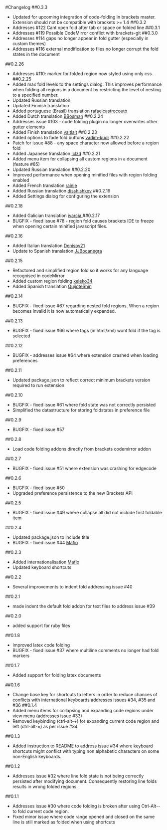 #Changelog
##0.3.3
* Updated for upcoming integration of code-folding in brackets master. Extension should not be compatible with brackets >= 1.4
##0.3.2
* Addresses #122 Cant open fold after tab or space on folded line
##0.3.1
* Addresses #119 Possible CodeMirror conflict with brackets-git
##0.3.0
* Addresses #114 gaps no longer appear in fold gutter (especially in custom themes)
* Addresses #116 external modification to files no longer corrupt the fold states in the document

##0.2.26
* Addresses #110: marker for folded region now styled using only css.
##0.2.25
* Added max fold levels to the settings dialog. This improves performance when folding all regions in a document by restricting the level of nesting to a specified number.
* Updated Russian translation
* Updated Finnish translation
* Added portuguese (Brasil) translation [rafaelcastrocouto](https://github.com/rafaelcastrocouto)
* Added Dutch translation [BBosman](https://github.com/BBosman)
##0.2.24
* Addresses issue #103 - code folding plugin no longer overwrites other gutter elements
* Added Finish translation [valtlait](https://github.com/valtlait)
##0.2.23
* Added options to fade fold buttons [vadim-kudr](https://github.com/vadim-kudr)
##0.2.22
* Patch for issue #88 - any space character now allowed before a region fold
* Added Japanese translation [lclzd](https://github.com/lclzd)
##0.2.21
* Added menu item for collapsing all custom regions in a document (feature #85)
* Updated Russian translation
##0.2.20
* Improved performance when opening minified files with region folding enabled
* Added French translation [rainje](https://github.com/rainje)
* Added Russian translation [disshishkov](https://github.com/disshishkov)
##0.2.19
* Added Settings dialog for configuring the extension

##0.2.18
* Added Galician translation [ivarcia ](https://github.com/ivarcia)
##0.2.17
* BUGFIX - fixed issue #78 - region fold causes brackets IDE to freeze when opening certain minified javascript files.

##0.2.16
* Added Italian translation [Denisov21](https://github.com/Denisov21)
* Update to Spanish translation [JJBocanegra](https://github.com/JJBocanegra)

##0.2.15
* Refactored and simplified region fold so it works for any language recognised in codeMirror
* Added custom region folding [keleko34](https://github.com/keleko34)
* Added Spanish translation [QuijoteShin](https://github.com/QuijoteShin)

##0.2.14
* BUGFIX - fixed issue #67 regarding nested fold regions. When a region becomes invalid it is now automatically expanded.

##0.2.13
* BUGFIX - fixed issue #66 where tags (in html/xml) wont fold if the tag is selected

##0.2.12
* BUGFIX - addresses issue #64 where extension crashed when loading preferences

##0.2.11
* Updated package.json to reflect correct minimum brackets version required to run extension

##0.2.10
* BUGFIX - fixed issue #61 where fold state was not correctly persisted
* Simplified the datastructure for storing foldstates in preference file

##0.2.9
* BUGFIX - fixed issue #57

##0.2.8
* Load code folding addons directly from brackets codemirror addon

##0.2.7
* BUGFIX - fixed issue #51 where extension was crashing for edgecode

##0.2.6
* BUGFIX - fixed issue #50
* Upgraded preference persistence to the new Brackets API

##0.2.5
* BUGFIX - fixed issue #49 where collapse all did not include first foldable item

##0.2.4
* Updated package.json to include title
* BUGFIX - fixed issue #44 [Mafio](https://github.com/Mafio)

##0.2.3
* Added internationalisation [Mafio](https://github.com/Mafio)
* Updated keyboard shortcuts

##0.2.2
* Several improvements to indent fold addressing issue #40

##0.2.1
* made indent the default fold addon for text files to address issue #39

##0.2.0
* added support for ruby files

##0.1.8
* Improved latex code folding
* BUGFIX - fixed issue #37 where multiline comments no longer had fold markers

##0.1.7
* Added support for folding latex documents

##0.1.6
* Change base key for shortcuts to letters in order to reduce chances of conflicts with international keyboards addresses issues #34, #35 and #36
##0.1.4
* Added menu items for collapsing and expanding code regions under view menu (addresses issue #33)
* Removed keybinding (ctrl-alt-+) for expanding current code region and left (ctrl-alt-=) as per issue #34

##0.1.3
* Added instruction to README to address issue #34 where keyboard shortcuts might conflict with typing non alphabetic characters on some non-English keyboards.

##0.1.2
* Addresses issue #32 where line fold state is not being correctly persisted after modifying document. Consequently restoring line folds results in wrong folded regions.

##0.1.1
* Addresses issue #30 where code folding is broken after using Ctrl-Alt-- to fold current code region.
* Fixed minor issue where code range opened and closed on the same line is still marked as folded when using shortcuts
